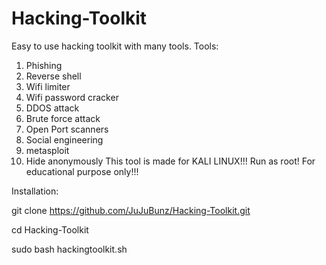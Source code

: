 # Hacking-Toolkit
Easy to use hacking toolkit with many tools. 
Tools:
1. Phishing
2. Reverse shell
3. Wifi limiter
4. Wifi password cracker
5. DDOS attack 
6. Brute force attack 
7. Open Port scanners
8. Social engineering
9. metasploit
10. Hide anonymously 
This tool is made for KALI LINUX!!!
Run as root! For educational purpose only!!!

Installation:

git clone https://github.com/JuJuBunz/Hacking-Toolkit.git

cd Hacking-Toolkit

sudo bash hackingtoolkit.sh
